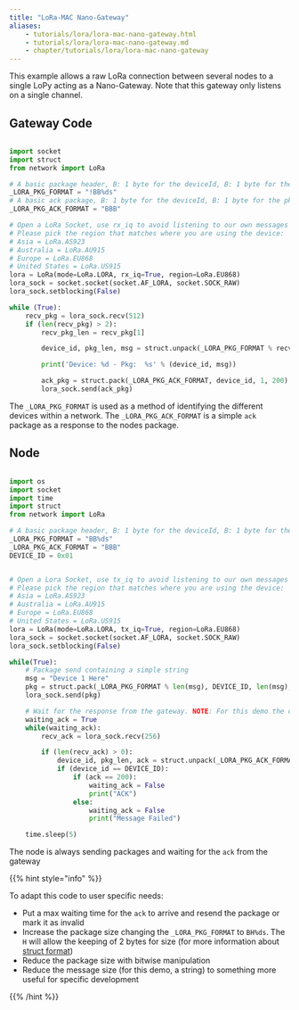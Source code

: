 ```yaml
---
title: "LoRa-MAC Nano-Gateway"
aliases:
    - tutorials/lora/lora-mac-nano-gateway.html
    - tutorials/lora/lora-mac-nano-gateway.md
    - chapter/tutorials/lora/lora-mac-nano-gateway
---
```


This example allows a raw LoRa connection between several nodes to a single LoPy acting as a Nano-Gateway. Note that this gateway only listens on a single channel.

## Gateway Code

```python

import socket
import struct
from network import LoRa

# A basic package header, B: 1 byte for the deviceId, B: 1 byte for the pkg size, %ds: Formatted string for string
_LORA_PKG_FORMAT = "!BB%ds"
# A basic ack package, B: 1 byte for the deviceId, B: 1 byte for the pkg size, B: 1 byte for the Ok (200) or error messages
_LORA_PKG_ACK_FORMAT = "BBB"

# Open a LoRa Socket, use rx_iq to avoid listening to our own messages
# Please pick the region that matches where you are using the device:
# Asia = LoRa.AS923
# Australia = LoRa.AU915
# Europe = LoRa.EU868
# United States = LoRa.US915
lora = LoRa(mode=LoRa.LORA, rx_iq=True, region=LoRa.EU868)
lora_sock = socket.socket(socket.AF_LORA, socket.SOCK_RAW)
lora_sock.setblocking(False)

while (True):
    recv_pkg = lora_sock.recv(512)
    if (len(recv_pkg) > 2):
        recv_pkg_len = recv_pkg[1]

        device_id, pkg_len, msg = struct.unpack(_LORA_PKG_FORMAT % recv_pkg_len, recv_pkg)

        print('Device: %d - Pkg:  %s' % (device_id, msg))

        ack_pkg = struct.pack(_LORA_PKG_ACK_FORMAT, device_id, 1, 200)
        lora_sock.send(ack_pkg)
```

The `_LORA_PKG_FORMAT` is used as a method of identifying the different devices within a network. The `_LORA_PKG_ACK_FORMAT` is a simple `ack` package as a response to the nodes package.

## Node

```python

import os
import socket
import time
import struct
from network import LoRa

# A basic package header, B: 1 byte for the deviceId, B: 1 byte for the pkg size
_LORA_PKG_FORMAT = "BB%ds"
_LORA_PKG_ACK_FORMAT = "BBB"
DEVICE_ID = 0x01


# Open a Lora Socket, use tx_iq to avoid listening to our own messages
# Please pick the region that matches where you are using the device:
# Asia = LoRa.AS923
# Australia = LoRa.AU915
# Europe = LoRa.EU868
# United States = LoRa.US915
lora = LoRa(mode=LoRa.LORA, tx_iq=True, region=LoRa.EU868)
lora_sock = socket.socket(socket.AF_LORA, socket.SOCK_RAW)
lora_sock.setblocking(False)

while(True):
    # Package send containing a simple string
    msg = "Device 1 Here"
    pkg = struct.pack(_LORA_PKG_FORMAT % len(msg), DEVICE_ID, len(msg), msg)
    lora_sock.send(pkg)

    # Wait for the response from the gateway. NOTE: For this demo the device does an infinite loop for while waiting the response. Introduce a max_time_waiting for you application
    waiting_ack = True
    while(waiting_ack):
        recv_ack = lora_sock.recv(256)

        if (len(recv_ack) > 0):
            device_id, pkg_len, ack = struct.unpack(_LORA_PKG_ACK_FORMAT, recv_ack)
            if (device_id == DEVICE_ID):
                if (ack == 200):
                    waiting_ack = False
                    print("ACK")
                else:
                    waiting_ack = False
                    print("Message Failed")

    time.sleep(5)
```

The node is always sending packages and waiting for the `ack` from the gateway

{{% hint style="info" %}}

To adapt this code to user specific needs:

* Put a max waiting time for the `ack` to arrive and resend the package or mark it as invalid
* Increase the package size changing the `_LORA_PKG_FORMAT` to `BH%ds`. The `H` will allow the keeping of 2 bytes for size (for more information about [struct format](https://docs.python.org/2/library/struct.html#format-characters))
* Reduce the package size with bitwise manipulation
* Reduce the message size (for this demo, a string) to something more useful for specific development

{{% /hint %}}
